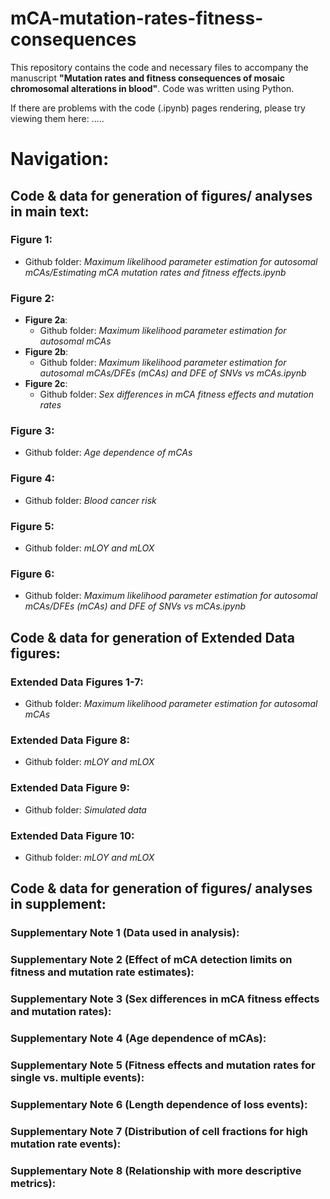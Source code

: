 # mCA-mutation-rates-fitness-consequences
This repository contains the code and necessary files to accompany the manuscript **"Mutation rates and fitness consequences of mosaic chromosomal alterations in blood"**. Code was written using Python. 

If there are problems with the code (.ipynb) pages rendering, please try viewing them here: .....

# Navigation:
## Code & data for generation of figures/ analyses in main text:
### Figure 1:
- Github folder: _Maximum likelihood parameter estimation for autosomal mCAs/Estimating mCA mutation rates and fitness effects.ipynb_

### Figure 2:
- **Figure 2a**:
    - Github folder: _Maximum likelihood parameter estimation for autosomal mCAs_
- **Figure 2b**:
    - Github folder: _Maximum likelihood parameter estimation for autosomal mCAs/DFEs (mCAs) and DFE of SNVs vs mCAs.ipynb_
- **Figure 2c**:
    - Github folder: _Sex differences in mCA fitness effects and mutation rates_
    
### Figure 3:
- Github folder: _Age dependence of mCAs_
    
### Figure 4:
- Github folder: _Blood cancer risk_
  
### Figure 5:
- Github folder: _mLOY and mLOX_
  
### Figure 6:
- Github folder: _Maximum likelihood parameter estimation for autosomal mCAs/DFEs (mCAs) and DFE of SNVs vs mCAs.ipynb_

 
## Code & data for generation of Extended Data figures:
### Extended Data Figures 1-7:
- Github folder: _Maximum likelihood parameter estimation for autosomal mCAs_
 
### Extended Data Figure 8:
- Github folder: _mLOY and mLOX_

### Extended Data Figure 9:
- Github folder: _Simulated data_
 
### Extended Data Figure 10:
- Github folder: _mLOY and mLOX_


## Code & data for generation of figures/ analyses in supplement:
### Supplementary Note 1 (Data used in analysis):

### Supplementary Note 2 (Effect of mCA detection limits on fitness and mutation rate estimates):

### Supplementary Note 3 (Sex differences in mCA fitness effects and mutation rates):

### Supplementary Note 4 (Age dependence of mCAs):

### Supplementary Note 5 (Fitness effects and mutation rates for single vs. multiple events):

### Supplementary Note 6 (Length dependence of loss events):

### Supplementary Note 7 (Distribution of cell fractions for high mutation rate events):

### Supplementary Note 8 (Relationship with more descriptive metrics):
